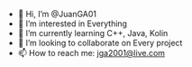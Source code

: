 - 👋 Hi, I’m @JuanGA01
- 👀 I’m interested in Everything
- 🌱 I’m currently learning C++, Java, Kolin
- 💞️ I’m looking to collaborate on Every project
- 📫 How to reach me: jga2001@live.com

<!---
JuanGA01/JuanGA01 is a ✨ special ✨ repository because its `README.md` (this file) appears on your GitHub profile.
You can click the Preview link to take a look at your changes.
--->
